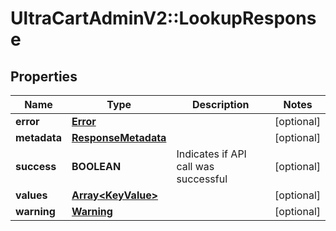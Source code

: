 # UltraCartAdminV2::LookupResponse

## Properties
Name | Type | Description | Notes
------------ | ------------- | ------------- | -------------
**error** | [**Error**](Error.md) |  | [optional] 
**metadata** | [**ResponseMetadata**](ResponseMetadata.md) |  | [optional] 
**success** | **BOOLEAN** | Indicates if API call was successful | [optional] 
**values** | [**Array&lt;KeyValue&gt;**](KeyValue.md) |  | [optional] 
**warning** | [**Warning**](Warning.md) |  | [optional] 


